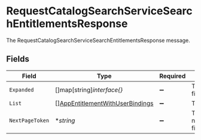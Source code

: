 # RequestCatalogSearchServiceSearchEntitlementsResponse

The RequestCatalogSearchServiceSearchEntitlementsResponse message.


## Fields

| Field                                                                                     | Type                                                                                      | Required                                                                                  | Description                                                                               |
| ----------------------------------------------------------------------------------------- | ----------------------------------------------------------------------------------------- | ----------------------------------------------------------------------------------------- | ----------------------------------------------------------------------------------------- |
| `Expanded`                                                                                | []map[string]*interface{}*                                                                | :heavy_minus_sign:                                                                        | The expanded field.                                                                       |
| `List`                                                                                    | [][AppEntitlementWithUserBindings](../../models/shared/appentitlementwithuserbindings.md) | :heavy_minus_sign:                                                                        | The list field.                                                                           |
| `NextPageToken`                                                                           | **string*                                                                                 | :heavy_minus_sign:                                                                        | The nextPageToken field.                                                                  |